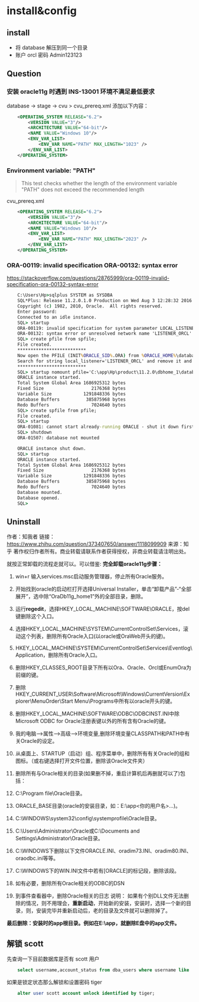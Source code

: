 # install&config

## install
- 将 database 解压到同一个目录
- 账户 orcl 密码 Admin123123

## Question
### 安装 oracle11g 时遇到 INS-13001 环境不满足最低要求 
database -> stage -> cvu > cvu_prereq.xml
添加以下内容：
```xml
    <OPERATING_SYSTEM RELEASE="6.2">
        <VERSION VALUE="3"/>
        <ARCHITECTURE VALUE="64-bit"/>
        <NAME VALUE="Windows 10"/>
        <ENV_VAR_LIST>
            <ENV_VAR NAME="PATH" MAX_LENGTH="1023" />
        </ENV_VAR_LIST>
    </OPERATING_SYSTEM>
```

### Environment variable: "PATH"
> This test checks whether the length of the environment variable "PATH" does not exceed the recommended length

cvu_prereq.xml
```xml
    <OPERATING_SYSTEM RELEASE="6.2">
        <VERSION VALUE="3"/>
        <ARCHITECTURE VALUE="64-bit"/>
        <NAME VALUE="Windows 10"/>
        <ENV_VAR_LIST>
            <ENV_VAR NAME="PATH" MAX_LENGTH="2023" />
        </ENV_VAR_LIST>
    </OPERATING_SYSTEM>
```

### ORA-00119: invalid specification ORA-00132: syntax error
https://stackoverflow.com/questions/28765999/ora-00119-invalid-specification-ora-00132-syntax-error
```cmd
    C:\Users\Hp>sqlplus SYSTEM as SYSDBA   
    SQL*Plus: Release 11.2.0.1.0 Production on Wed Aug 3 12:28:32 2016    
    Copyright (c) 1982, 2010, Oracle.  All rights reserved.    
    Enter password:    
    Connected to an idle instance.    
    SQL> startup  
    ORA-00119: invalid specification for system parameter LOCAL_LISTENER    
    ORA-00132: syntax error or unresolved network name 'LISTENER_ORCL'    
    SQL> create pfile from spfile;    
    File created.    
    **************************    
    Now open the PFILE (INIT%ORACLE_SID%.ORA) from %ORACLE_HOME%\database
    Search for string local_listener='LISTENER_ORCL' and remove it and save the file.     
    **************************    
    SQL> startup nomount pfile='C:\app\Hp\product\11.2.0\dbhome_1\database\INITorcl.ORA'    
    ORACLE instance started.    
    Total System Global Area 1686925312 bytes
    Fixed Size                  2176368 bytes
    Variable Size            1291848336 bytes
    Database Buffers          385875968 bytes
    Redo Buffers                7024640 bytes    
    SQL> create spfile from pfile;   
    File created.    
    SQL> startup    
    ORA-01081: cannot start already-running ORACLE - shut it down first    
    SQL> shutdown    
    ORA-01507: database not mounted    

    ORACLE instance shut down.    
    SQL> startup    
    ORACLE instance started.    
    Total System Global Area 1686925312 bytes
    Fixed Size                  2176368 bytes
    Variable Size            1291848336 bytes
    Database Buffers          385875968 bytes
    Redo Buffers                7024640 bytes
    Database mounted.
    Database opened.    
    SQL>
```
## Uninstall
作者：知我者
链接：https://www.zhihu.com/question/373407650/answer/1118099909
来源：知乎
著作权归作者所有。商业转载请联系作者获得授权，非商业转载请注明出处。

就按正常卸载的流程走就可以。可以借鉴:
**完全卸载oracle11g步骤：**
1. win+r 输入services.msc启动服务管理器，停止所有Oracle服务。
2. 开始找到oracle的启动栏打开选择Universal Installer，单击“卸载产品”-“全部展开”，选中除“OraDb11g_home1”外的全部目录，删除。
5. 运行**regedit**，选择HKEY_LOCAL_MACHINE\SOFTWARE\ORACLE，按del键删除这个入口。

6. 选择HKEY_LOCAL_MACHINE\SYSTEM\CurrentControlSet\Services，滚动这个列表，删除所有Oracle入口(以oracle或OraWeb开头的键)。
7. HKEY_LOCAL_MACHINE\SYSTEM\CurrentControlSet\Services\Eventlog\Application，删除所有Oracle入口。
8. 删除HKEY_CLASSES_ROOT目录下所有以Ora、Oracle、Orcl或EnumOra为前缀的键。
9. 删除HKEY_CURRENT_USER\Software\Microsoft\Windows\CurrentVersion\Explorer\MenuOrder\Start Menu\Programs中所有以oracle开头的键。
10. 删除HKEY_LOCAL_MACHINE\SOFTWARE\ODBC\ODBCINST.INI中除Microsoft ODBC for Oracle注册表键以外的所有含有Oracle的键。
11. 我的电脑-->属性-->高级-->环境变量,删除环境变量CLASSPATH和PATH中有关Oracle的设定。
12. 从桌面上、STARTUP（启动）组、程序菜单中，删除所有有关Oracle的组和图标。（或右键选择打开文件位置，删除该Oracle文件夹）
13. 删除所有与Oracle相关的目录(如果删不掉，重启计算机后再删就可以了)包括：
1. C:\Program file\Oracle目录。
2. ORACLE_BASE目录(oracle的安装目录，如：E:\app\<你的用户名>\...)。
3. C:\WINDOWS\system32\config\systemprofile\Oracle目录。
4. C:\Users\Administrator\Oracle或C:\Documents and Settings\Administrator\Oracle目录。
5. C:\WINDOWS下删除以下文件ORACLE.INI、oradim73.INI、oradim80.INI、oraodbc.ini等等。
6. C:\WINDOWS下的WIN.INI文件中若有[ORACLE]的标记段，删除该段。
14. 如有必要，删除所有Oracle相关的ODBC的DSN
15. 到事件查看器中，删除Oracle相关的日志 说明： 如果有个别DLL文件无法删除的情况，则不用理会，**重新启动**，开始新的安装，安装时，选择一个新的目录，则，安装完毕并重新启动后，老的目录及文件就可以删除掉了。

**最后删除：安装时的app根目录。例如在E:\app，就删除E盘中的app文件。**

## 解锁 scott
先查询一下目前数据库是否有 scott 用户
```sql
    select username,account_status from dba_users where username like '%SCOTT%';
```
如果是锁定状态那么解锁和设置密码 tiger
```sql
    alter user scott account unlock identified by tiger;
```
